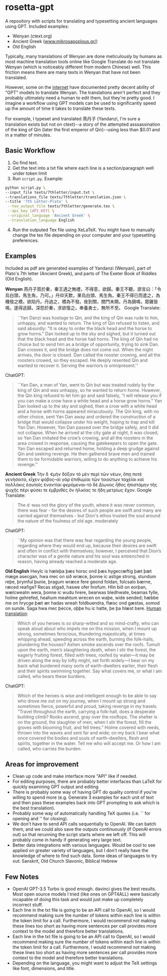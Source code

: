 # rosetta-gpt
  A repository with scripts for translating and typesetting ancient languages using GPT. 
  Included examples:
   - Wenyan (ctext.org)
   - Ancient Greek (www.mikrosapoplous.gr/)
   - Old English

  Typically, many translations of Wenyan are done meticulously by humans as most machine translation tools online like Google Translate do not translate Wenyan (which is noticeably different from modern Chinese) well. This friction means there are many texts in Wenyan that have not been translated.

  However, some on the [internet](https://twitter.com/CandideIII/status/1637947375393308674?s=20) have documented pretty decent ability of "GPT" models to translate Wenyan. The translations aren't perfect and they probably ultimately need a human to edit them, but they're pretty good. I imagine a workflow using GPT models can be used to significantly speed up the amount of time it takes to translate these texts.

  For example, I typeset and translated 燕丹子 (Yandanzi, I'm sure a translation exists but not on ctext)--a story of the attempted asssassination of the king of Qin (later the first emperor of Qin)--using less than $0.01 and in a matter of minutes.
 
## Basic Workflow
 1. Go find text.
 2. Get the text into a txt file where each line is a section/paragraph well under token limit
 3. Run `script.py`. Example:

 ```bash
python script.py \
 --input_file texts/7thletter/input.txt \
 --translations_file texts/7thletter/translation.json \
 --title '7th Letter-Plato' \
  --tex_output_file texts/7thletter/generate.tex \
  --api_key [API_KEY] \
  --original_language 'Ancient Greek' \
  --translation_language English
```
 4. Run the outputed Tex file using XeLaTeX. You might have to manually change the tex file depending on your computer and your typesetting preferences. 

## Examples
Included as pdf are generated examples of Yandanzi (Wenyan), part of Plato's 7th letter (Ancient Greek), and parts of The Exeter Book of Riddles (Old English).

**Wenyan**
燕丹子質於秦，秦王遇之無禮，不得意，欲歸。秦王不聽，謬言曰：「令烏白頭，馬生角，乃可。」丹仰天歎，果烏白頭、馬生角。秦王不得已而遣之，為機發之橋，欲陷丹。丹過之，橋為不發。夜到關，關門未開。丹為鷄鳴，眾雞皆鳴，遂得逃歸。深怨於秦，求欲復之。奉養勇士，無所不至。
Google Translate: 
 > ``Yan Danzi was hostage to Qin, and the king of Qin was rude to him, unhappy, and wanted to return. The king of Qin refused to listen, and said absurdly: "It is okay to order the black head and the horse to grow horns." Dan looked up to the sky and sighed, but it turned out that the black head and the horse had horns. The king of Qin had no choice but to send him as a bridge of opportunity, trying to sink Dan. Dan crosses it, and the bridge does not come out. When the night arrives, the door is closed. Dan called the rooster crowing, and all the roosters crowed, so they escaped. He deeply resented Qin and wanted to recover it. Serving the warriors is omnipresent.''

ChatGPT: 
 > ``Yan Dan, a man of Yan, went to Qin but was treated rudely by the king of Qin and was unhappy, so he wanted to return home. However, the Qin king refused to let him go and said falsely, “I will release you if you can make a crow have a white head and a horse grow horns.” Yan Dan looked up to the sky and sighed, then a crow with a white head and a horse with horns appeared miraculously. The Qin king, with no other choice, sent Yan Dan away and ordered the construction of a bridge that would collapse under his weight, hoping to trap and kill Yan Dan. However, Yan Dan passed over the bridge safely, and it did not collapse. When he arrived at the city gate at night, it was closed, so Yan Dan imitated the crow’s crowing, and all the roosters in the area crowed in response, causing the gatekeepers to open the gate. Yan Dan escaped and returned home, holding a deep grudge against Qin and seeking revenge. He then gathered brave men and trained them to be formidable warriors, willing to do anything to achieve his revenge.''

**Ancient Greek**
Τὴν δ ̓ ἐμὴν δόξαν τὸ μὲν περὶ τῶν νέων, ὅπῃ ποτὲ γενήσοιτο, εἶχεν φόβος–αἱ γὰρ ἐπιθυμίαι τῶν τοιούτων ταχεῖαι καὶ πολλάκις ἑαυταῖς ἐναντίαι φερόμεναι–τὸ δὲ Δίωνος ἦθος ἠπιστάμην τῆς ψυχῆς πέρι φύσει τε ἐμβριθὲς ὂν ἡλικίας τε ἤδη μετρίως ἔχον.
Google Translate: 
 > The d ̓ was not the glory of the youth, where it was never common, there was fear - for the desires of such people are swift and many are carried against themselves - but Dion's ethos trusted the soul around the nature of the foulness of old age. moderately

ChatGPT: 
 > ``My opinion was that there was fear regarding the young people, regarding where they would end up, because their desires are swift and often in conflict with themselves; however, I perceived that Dion’s character was of a gentle nature and his soul was entrenched in reason, having already reached a moderate age.

**Old English**
Hwylc is hæleþa þæs horsc ond þæs hygecræftig þæt þæt mæge asecgan, hwa mec on sið wræce, þonne ic astige strong, stundum reþe, þrymful þunie, þragum wræce
fere geond foldan, folcsalo bærne, ræced reafige? Recas stigað, haswe ofer hrofum. Hlin bið on eorþan, wælcwealm wera, þonne ic wudu hrere, bearwas bledhwate, beamas fylle,
holme gehrefed, heahum meahtum wrecen on waþe, wide sended; hæbbe me on hrycge þæt ær hadas wreah foldbuendra, flæsc ond gæstas, somod on sunde. Saga hwa mec þecce,
oþþe hu ic hatte, þe þa hlæst bere.
[Human translation](https://oldenglishpoetry.camden.rutgers.edu/exeter-book-riddles/): 
 > Which of you heroes is so sharp-witted and so mind-crafty, who can speak aloud about who impels me on this mission, when I mount up strong, sometimes ferocious, thundering majestically, at times whipping ahead, speeding across the earth, burning the folk-halls, plundering the houses? Ashen smoke ascends over the roofs. Tumult upon the earth, men’s slaughtering death, when I stir the forest, the eagerly fruiting forest, filled with trees, roofed by water—it may be driven along the way by lofty might, set forth widely—I bear on my back what burdened many sorts of earth-dwellers earlier, their flesh and their spirits swimming together. Say what covers me, or what I am called, who bears these burdens.

ChatGPT: 
 > Which of the heroes is wise and intelligent enough to be able to say who drove me out on my journey, when I mount up strong and sometimes fierce, powerful and proud, taking revenge in my travels. ”Travel throughout the earth, carrying a folk-hall, does a desperate building climb? Rooks ascend, gray over the rooftops. The shelter is on the ground, the slaughter of men, when I stir the forest, fill the groves with blooming fruit, and fell trees.” Holme covered with reeds, thrown into the waves and sent far and wide; on my back I bear what once covered the bodies and souls of earth-dwellers, flesh and spirits, together in the water. Tell me who will accept me. Or how I am called, who carries the burden.

## Areas for improvement
 - Clean up code and make interface more "API" like if needed.
 - For editing purposes, there are probably better interfaces than LaTeX for quickly examining GPT output and editing 
 - There is probably some way of having GPT do quality control if you're willing to spend more (e.g. Generate 3 examples for each unit of text and then pass these examples back into GPT prompting to ask which is the best translation). 
 - Probably some way of automatically handling TeX quotes (i.e. `` for opening  and '' for closing).
 - We don't have to send API calls sequentially to OpenAI. We can batch them, and we could also save the outputs continuously (if OpenAI errors out) so that rerunning the script starts where we left off. This will probably come in handy if generating very large text.
 - Better data integrations with various languages. Would be cool to see applied on greater variety of languages, but I don't really have the knowledge of where to find such data. Some ideas of languages to try out: Sanskrit, Old Church Slavonic, Biblical Hebrew

## Few Notes
 - OpenAI GPT-3.5 Turbo is good enough. davinci gives the best results. Most open source models I tried (like ones on GPT4ALL) were basically incapable of doing this task and would just make up completely incorrect stuff. 
 - Each line in the txt file is going to be an API call to OpenAI, so I would recommend making sure the number of tokens within each line is within the token limit for a call. Furthermore, I would recommend *not* making these lines too short as having more sentences per call provides more context to the model and therefore better translations.
 - Each line in the txt file is going to be an API call to OpenAI, so I would recommend making sure the number of tokens within each line is within the token limit for a call. Furthermore, I would recommend *not* making these lines too short as having more sentences per call provides more context to the model and therefore better translations.
 - Depending on the language, you might want to adjust the TeX settings like font, dimensions, and title.